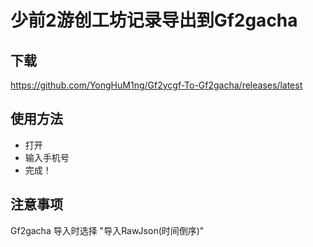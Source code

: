 # 少前2游创工坊记录导出到Gf2gacha
## 下载
https://github.com/YongHuM1ng/Gf2ycgf-To-Gf2gacha/releases/latest
## 使用方法
- 打开
- 输入手机号
- 完成！
## 注意事项
Gf2gacha 导入时选择 "导入RawJson(时间倒序)"
